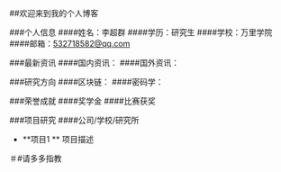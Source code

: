 ##欢迎来到我的个人博客


###个人信息
####姓名：李超群
####学历：研究生
####学校：万里学院
####邮箱：532718582@qq.com


###最新资讯
####国内资讯：
####国外资讯：


###研究方向
####区块链：
####密码学：


###荣誉成就
####奖学金
####比赛获奖

###项目研究
####公司/学校/研究所
- **项目1 **
项目描述






＃#请多多指教
